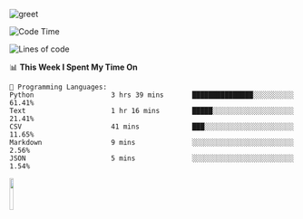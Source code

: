 ![greet](https://user-images.githubusercontent.com/44234583/146624354-9d461392-3676-4e7a-b12f-debc7319f53b.gif) 


<!--START_SECTION:waka-->
![Code Time](http://img.shields.io/badge/Code%20Time-384%20hrs%2052%20mins-blue)

![Lines of code](https://img.shields.io/badge/From%20Hello%20World%20I%27ve%20Written-672%20Thousand%20lines%20of%20code-blue)

📊 **This Week I Spent My Time On** 

```text
💬 Programming Languages: 
Python                   3 hrs 39 mins       ███████████████░░░░░░░░░░   61.41% 
Text                     1 hr 16 mins        █████░░░░░░░░░░░░░░░░░░░░   21.41% 
CSV                      41 mins             ███░░░░░░░░░░░░░░░░░░░░░░   11.65% 
Markdown                 9 mins              ░░░░░░░░░░░░░░░░░░░░░░░░░   2.56% 
JSON                     5 mins              ░░░░░░░░░░░░░░░░░░░░░░░░░   1.54%

```


<!--END_SECTION:waka-->
<img src="https://user-images.githubusercontent.com/44234583/191059235-95ebfce1-7fc7-4eee-baff-214d902e7c18.gif" width="12%"/>
